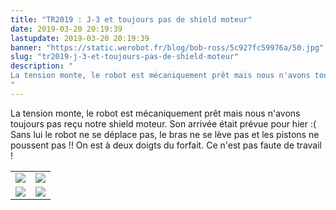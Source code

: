 ```yaml
---
title: "TR2019 : J-3 et toujours pas de shield moteur"
date: 2019-03-20 20:19:39
lastupdate: 2019-03-20 20:19:39
banner: "https://static.werobot.fr/blog/bob-ross/5c927fc59976a/50.jpg"
slug: "tr2019-j-3-et-toujours-pas-de-shield-moteur"
description: " 
La tension monte, le robot est mécaniquement prêt mais nous n'avons toujours pas reçu notre shield moteur. Son arrivée était prévue pour hier :(
"
---
```

La tension monte, le robot est mécaniquement prêt mais nous n'avons toujours pas reçu notre shield moteur. Son arrivée était prévue pour hier :(
Sans lui le robot ne se déplace pas, le bras ne se lève pas et les pistons ne poussent pas !!
On est à deux doigts du forfait.
Ce n'est pas faute de travail !
<table style="color: black">
<tr>
<td><img src="https://static.werobot.fr/blog/bob-ross/5c92807c1a9d7/50.jpg"></td>
<td><img src="https://static.werobot.fr/blog/bob-ross/5c928057d1f1e/50.jpg"></td>
</tr>
<tr>
<td><img src="https://static.werobot.fr/blog/bob-ross/5c92800e79768/50.jpg"></td>
<td><img src="https://static.werobot.fr/blog/bob-ross/5c92802ef3eb7/50.jpg"></td>
</tr>
</table>
    